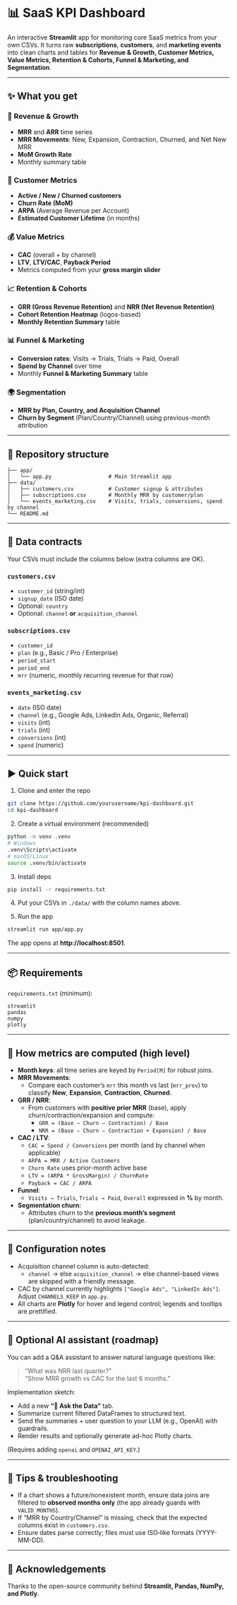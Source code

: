 # 📊 SaaS KPI Dashboard

An interactive **Streamlit** app for monitoring core SaaS metrics from your own CSVs. It turns raw **subscriptions**, **customers**, and **marketing events** into clean charts and tables for **Revenue & Growth, Customer Metrics, Value Metrics, Retention & Cohorts, Funnel & Marketing, and Segmentation**.

---

## ✨ What you get

### 🏦 Revenue & Growth
- **MRR** and **ARR** time series
- **MRR Movements**: New, Expansion, Contraction, Churned, and Net New MRR
- **MoM Growth Rate**
- Monthly summary table

### 👥 Customer Metrics
- **Active / New / Churned customers**
- **Churn Rate (MoM)**
- **ARPA** (Average Revenue per Account)
- **Estimated Customer Lifetime** (in months)

### 💰 Value Metrics
- **CAC** (overall + by channel)
- **LTV**, **LTV/CAC**, **Payback Period**
- Metrics computed from your **gross margin slider**

### 📈 Retention & Cohorts
- **GRR (Gross Revenue Retention)** and **NRR (Net Revenue Retention)**
- **Cohort Retention Heatmap** (logos-based)
- **Monthly Retention Summary** table

### 📊 Funnel & Marketing
- **Conversion rates**: Visits → Trials, Trials → Paid, Overall
- **Spend by Channel** over time
- Monthly **Funnel & Marketing Summary** table

### 🌍 Segmentation
- **MRR by Plan, Country, and Acquisition Channel**
- **Churn by Segment** (Plan/Country/Channel) using previous-month attribution

---

## 🧱 Repository structure

```
├── app/
│   └── app.py                  # Main Streamlit app
├── data/
│   ├── customers.csv           # Customer signup & attributes
│   ├── subscriptions.csv       # Monthly MRR by customer/plan
│   └── events_marketing.csv    # Visits, trials, conversions, spend by channel
└── README.md
```

---

## 📄 Data contracts

Your CSVs must include the columns below (extra columns are OK).

### `customers.csv`
- `customer_id` (string/int)
- `signup_date` (ISO date)
- Optional: `country`
- Optional: `channel` **or** `acquisition_channel`

### `subscriptions.csv`
- `customer_id`
- `plan` (e.g., Basic / Pro / Enterprise)
- `period_start`
- `period_end`
- `mrr` (numeric, monthly recurring revenue for that row)

### `events_marketing.csv`
- `date` (ISO date)
- `channel` (e.g., Google Ads, LinkedIn Ads, Organic, Referral)
- `visits` (int)
- `trials` (int)
- `conversions` (int)
- `spend` (numeric)

---

## ▶️ Quick start

1. Clone and enter the repo

```bash
git clone https://github.com/yourusername/kpi-dashboard.git
cd kpi-dashboard
```

2. Create a virtual environment (recommended)

```bash
python -m venv .venv
# Windows
.venv\Scripts\activate
# macOS/Linux
source .venv/bin/activate
```

3. Install deps

```bash
pip install -r requirements.txt
```

4. Put your CSVs in `./data/` with the column names above.

5. Run the app

```bash
streamlit run app/app.py
```

The app opens at **http://localhost:8501**.

---

## 📦 Requirements

`requirements.txt` (minimum):

```
streamlit
pandas
numpy
plotly
```

---

## 🧠 How metrics are computed (high level)

- **Month keys**: all time series are keyed by `Period[M]` for robust joins.
- **MRR Movements**:
  - Compare each customer’s `mrr` this month vs last (`mrr_prev`) to classify **New**, **Expansion**, **Contraction**, **Churned**.
- **GRR / NRR**:
  - From customers with **positive prior MRR** (base), apply churn/contraction/expansion and compute:
    - `GRR = (Base − Churn − Contraction) / Base`
    - `NRR = (Base − Churn − Contraction + Expansion) / Base`
- **CAC / LTV**:
  - `CAC = Spend / Conversions` per month (and by channel when applicable)
  - `ARPA = MRR / Active Customers`
  - `Churn Rate` uses prior-month active base
  - `LTV = (ARPA * GrossMargin) / ChurnRate`
  - `Payback = CAC / ARPA`
- **Funnel**:
  - `Visits → Trials`, `Trials → Paid`, `Overall` expressed in **%** by month.
- **Segmentation churn**:
  - Attributes churn to the **previous month’s segment** (plan/country/channel) to avoid leakage.

---

## 🧩 Configuration notes

- Acquisition channel column is auto-detected:
  - `channel` → else `acquisition_channel` → else channel-based views are skipped with a friendly message.
- CAC by channel currently highlights `["Google Ads", "LinkedIn Ads"]`. Adjust `CHANNELS_KEEP` in `app.py`.
- All charts are **Plotly** for hover and legend control; legends and tooltips are prettified.

---

## 🔌 Optional AI assistant (roadmap)

You can add a Q&A assistant to answer natural language questions like:
> “What was NRR last quarter?”  
> “Show MRR growth vs CAC for the last 6 months.”

Implementation sketch:
- Add a new **“🤖 Ask the Data”** tab.
- Summarize current filtered DataFrames to structured text.
- Send the summaries + user question to your LLM (e.g., OpenAI) with guardrails.
- Render results and optionally generate ad-hoc Plotly charts.

(Requires adding `openai` and `OPENAI_API_KEY`.)

---

## 🧪 Tips & troubleshooting

- If a chart shows a future/nonexistent month, ensure data joins are filtered to **observed months only** (the app already guards with `VALID_MONTHS`).
- If “MRR by Country/Channel” is missing, check that the expected columns exist in `customers.csv`.
- Ensure dates parse correctly; files must use ISO‐like formats (YYYY-MM-DD).

---

## 🙌 Acknowledgements

Thanks to the open-source community behind **Streamlit, Pandas, NumPy, and Plotly**.
